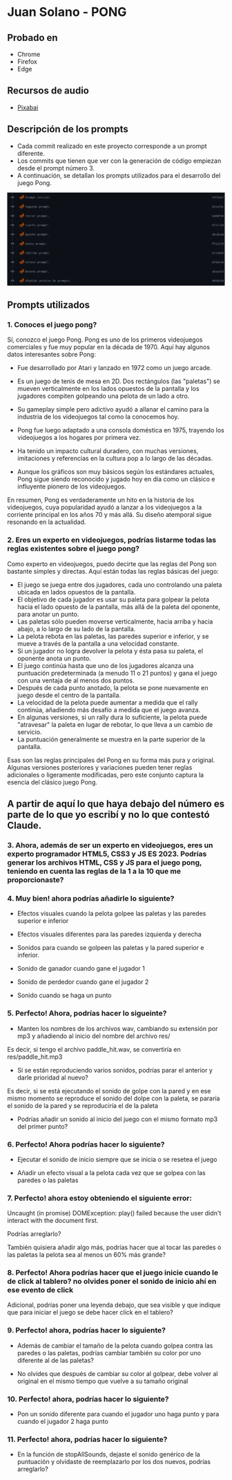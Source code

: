 # Juan Solano - PONG

## Probado en
- Chrome
- Firefox
- Edge

## Recursos de audio
- [Pixabai](https://pixabay.com/es/sound-effects/search/pong/?pagi=3)

## Descripción de los prompts
- Cada commit realizado en este proyecto corresponde a un prompt diferente.
- Los commits que tienen que ver con la generación de código empiezan desde el prompt número 3.
- A continuación, se detallan los prompts utilizados para el desarrollo del juego Pong.

![Referencia](./res/commits.png)

## Prompts utilizados
### 1. Conoces el juego pong?
Sí, conozco el juego Pong. Pong es uno de los primeros videojuegos comerciales y fue muy popular en la década de 1970. Aquí hay algunos datos interesantes sobre Pong:

- Fue desarrollado por Atari y lanzado en 1972 como un juego arcade.

- Es un juego de tenis de mesa en 2D. Dos rectángulos (las "paletas") se mueven verticalmente en los lados opuestos de la pantalla y los jugadores compiten golpeando una pelota de un lado a otro.

- Su gameplay simple pero adictivo ayudó a allanar el camino para la industria de los videojuegos tal como la conocemos hoy.

- Pong fue luego adaptado a una consola doméstica en 1975, trayendo los videojuegos a los hogares por primera vez.

- Ha tenido un impacto cultural duradero, con muchas versiones, imitaciones y referencias en la cultura pop a lo largo de las décadas.

- Aunque los gráficos son muy básicos según los estándares actuales, Pong sigue siendo reconocido y jugado hoy en día como un clásico e influyente pionero de los videojuegos.

En resumen, Pong es verdaderamente un hito en la historia de los videojuegos, cuya popularidad ayudó a lanzar a los videojuegos a la corriente principal en los años 70 y más allá. Su diseño atemporal sigue resonando en la actualidad.

### 2. Eres un experto en videojuegos, podrías listarme todas las reglas existentes sobre el juego pong?
   Como experto en videojuegos, puedo decirte que las reglas del Pong son bastante simples y directas. Aquí están todas las reglas básicas del juego:

- El juego se juega entre dos jugadores, cada uno controlando una paleta ubicada en lados opuestos de la pantalla.
- El objetivo de cada jugador es usar su paleta para golpear la pelota hacia el lado opuesto de la pantalla, más allá de la paleta del oponente, para anotar un punto.
- Las paletas sólo pueden moverse verticalmente, hacia arriba y hacia abajo, a lo largo de su lado de la pantalla.
- La pelota rebota en las paletas, las paredes superior e inferior, y se mueve a través de la pantalla a una velocidad constante.
- Si un jugador no logra devolver la pelota y ésta pasa su paleta, el oponente anota un punto.
- El juego continúa hasta que uno de los jugadores alcanza una puntuación predeterminada (a menudo 11 o 21 puntos) y gana el juego con una ventaja de al menos dos puntos.
- Después de cada punto anotado, la pelota se pone nuevamente en juego desde el centro de la pantalla.
- La velocidad de la pelota puede aumentar a medida que el rally continúa, añadiendo más desafío a medida que el juego avanza.
- En algunas versiones, si un rally dura lo suficiente, la pelota puede "atravesar" la paleta en lugar de rebotar, lo que lleva a un cambio de servicio.
- La puntuación generalmente se muestra en la parte superior de la pantalla.

Esas son las reglas principales del Pong en su forma más pura y original. Algunas versiones posteriores y variaciones pueden tener reglas adicionales o ligeramente modificadas, pero este conjunto captura la esencia del clásico juego Pong.

## A partir de aquí lo que haya debajo del número es parte de lo que yo escribí y no lo que contestó Claude.

### 3. Ahora, además de ser un experto en videojuegos, eres un experto programador HTML5, CSS3 y JS ES 2023. Podrías generar los archivos HTML, CSS y JS para el juego pong, teniendo en cuenta las reglas de la 1 a la 10 que me proporcionaste?


### 4. Muy bien! ahora podrías añadirle lo siguiente?

- Efectos visuales cuando la pelota golpee las paletas y las paredes superior e inferior

- Efectos visuales diferentes para las paredes izquierda y derecha

- Sonidos para cuando se golpeen las paletas y la pared superior e inferior.

- Sonido de ganador cuando gane el jugador 1

- Sonido de perdedor cuando gane el jugador 2

- Sonido cuando se haga un punto

### 5. Perfecto! Ahora, podrías hacer lo sigueinte?

- Manten los nombres de los archivos wav, cambiando su extensión por mp3 y añadiendo al inicio del nombre del archivo res/

Es decir, si tengo el archivo paddle_hit.wav, se convertiría en res/paddle_hit.mp3

- Si se están reproduciendo varios sonidos, podrías parar el anterior y darle prioridad al nuevo?

Es decir, si se está ejecutando el sonido de golpe con la pared y en ese mismo momento se reproduce el sonido del dolpe con la paleta, se pararía el sonido de la pared y se reproduciría el de la paleta

- Podrías añadir un sonido al inicio del juego con el mismo formato mp3 del primer punto?

### 6. Perfecto! Ahora podrías hacer lo siguiente?

- Ejecutar el sonido de inicio siempre que se inicia o se resetea el juego

- Añadir un efecto visual a la pelota cada vez que se golpea con las paredes o las paletas

### 7. Perfecto! ahora estoy obteniendo el siguiente error:

Uncaught (in promise) DOMException: play() failed because the user didn't interact with the document first.

Podrías arreglarlo?

También quisiera añadir algo más, podrías hacer que al tocar las paredes o las paletas la pelota sea al menos un 60% más grande?

### 8. Perfecto! Ahora podrías hacer que el juego inicie cuando le de click al tablero? no olvides poner el sonido de inicio ahí en ese evento de click

Adicional, podrías poner una leyenda debajo, que sea visible y que indique que para iniciar el juego se debe hacer click en el tablero?

### 9. Perfecto! ahora, podrías hacer lo siguiente?

- Además de cambiar el tamaño de la pelota cuando golpea contra las paredes o las paletas, podrías cambiar también su color por uno diferente al de las paletas?

- No olvides que después de cambiar su color al golpear, debe volver al original en el mismo tiempo que vuelve a su tamaño original

### 10. Perfecto! ahora, podrías hacer lo siguiente?

- Pon un sonido diferente para cuando el jugador uno haga punto y para cuando el jugador 2 haga punto

### 11. Perfecto! ahora, podrías hacer lo siguiente?

- En la función de stopAllSounds, dejaste el sonido genérico de la puntuación y olvidaste de reemplazarlo por los dos nuevos, podrías arreglarlo?
